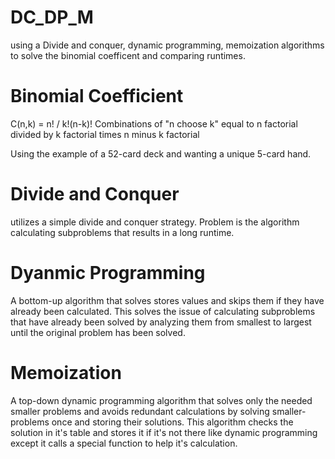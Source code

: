 # DC_DP_M
using a Divide and conquer, dynamic programming, memoization algorithms to solve the binomial coefficent and comparing runtimes.

# Binomial Coefficient
C(n,k) = n! / k!(n-k)!
Combinations of "n choose k"
equal to n factorial divided by k factorial times n minus k factorial

Using the example of a 52-card deck and wanting a unique 5-card hand.


# Divide and Conquer
utilizes a simple divide and conquer strategy. Problem is the algorithm calculating subproblems that results in a long runtime.

# Dyanmic Programming
A bottom-up algorithm that solves stores values and skips them if they have already been calculated. This solves the issue of calculating subproblems that have already been solved by analyzing them from smallest to largest until the original problem has been solved.


# Memoization
A top-down dynamic programming algorithm that solves only the needed smaller problems and avoids redundant calculations by solving smaller-problems once and storing their solutions.
This algorithm checks the solution in it's table and stores it if it's not there like dynamic programming except it calls a special function to help it's calculation.